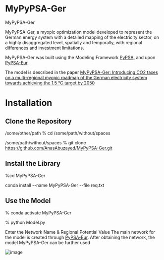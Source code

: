 # MyPyPSA-Ger
MyPyPSA-Ger

MyPyPSA-Ger, a myopic optimization model developed to represent the German energy system with a detailed mapping of the electricity sector, on a highly disaggregated level, spatially and temporally, with regional differences and investment limitations.

MyPyPSA-Ger was built using the Modeling Framework [PyPSA](https://github.com/PyPSA/pypsa), and upon [PyPSA-Eur](https://github.com/PyPSA/pypsa-eur).

The model is described in the paper [MyPyPSA-Ger: Introducing CO2 taxes on a multi-regional myopic roadmap of the German electricity system towards achieving the 1.5 °C target by 2050](https://www.sciencedirect.com/science/article/pii/S0306261922000587)




# Installation 

## Clone the Repository 

/some/other/path % cd /some/path/without/spaces

/some/path/without/spaces % git clone https://github.com/AnasAbuzayed/MyPyPSA-Ger.git


## Install the Library

%cd MyPyPSA-Ger

conda install --name MyPyPSA-Ger --file req.txt

## Use the Model
% conda activate MyPyPSA-Ger

% python Model.py

Enter the Network Name & Regional Potential Value
The main network for the model is created through [PyPSA-Eur](https://github.com/PyPSA/pypsa-eur). After obtaining the network, the model MyPyPSA-Ger can be further used

![image](https://user-images.githubusercontent.com/60949903/178725004-1464261c-2a74-49a5-abeb-fba698463fef.png)


